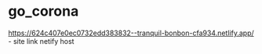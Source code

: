 # go_corona

https://624c407e0ec0732edd383832--tranquil-bonbon-cfa934.netlify.app/ - site link netify host

